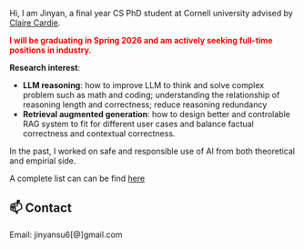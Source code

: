 Hi, I am Jinyan, a final year CS PhD student at Cornell university advised by [Claire Cardie](https://www.cs.cornell.edu/home/cardie/).

<span style="color:red; font-weight:bold"> I will be graduating in Spring 2026 and am actively seeking full-time positions in industry. </span> 





**Research interest**: 
- **LLM reasoning**: how to improve LLM to think and solve complex problem such as math and coding; understanding the relationship of reasoning length and correctness; reduce reasoning redundancy
- **Retrieval augmented generation**: how to design better and controlable RAG system to fit for different user cases and balance factual correctness and contextual correctness. 


In the past, I worked on safe and responsible use of AI from both theoretical and empirial side. 

A complete list can can be find [here](https://jinyansu1.github.io/Publications.html)

  
## 📫 Contact
Email: jinyansu6[@]gmail.com





